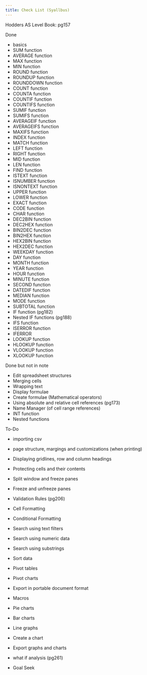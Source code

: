 ```yaml
---
title: Check List (Syallbus)
---
```


Hodders AS Level Book: pg157

Done

- basics
- SUM function
- AVERAGE function
- MAX function
- MIN function
- ROUND function
- ROUNDUP function
- ROUNDDOWN function
- COUNT function
- COUNTA function
- COUNTIF function
- COUNTIFS function
- SUMIF function
- SUMIFS function
- AVERAGEIF function
- AVERAGEIFS function
- MAXIFS function
- INDEX function
- MATCH function
- LEFT function
- RIGHT function
- MID function
- LEN function
- FIND function
- ISTEXT function
- ISNUMBER function
- ISNONTEXT function
- UPPER function
- LOWER function
- EXACT function
- CODE function
- CHAR function
- DEC2BIN function
- DEC2HEX function
- BIN2DEC function
- BIN2HEX function
- HEX2BIN function
- HEX2DEC function
- WEEKDAY function
- DAY function
- MONTH function
- YEAR function
- HOUR function
- MINUTE function
- SECOND function
- DATEDIF function
- MEDIAN function
- MODE function
- SUBTOTAL function
- IF function (pg182)
- Nested IF functions (pg188)
- IFS function
- ISERROR function
- IFERROR 
- LOOKUP function
- HLOOKUP function
- VLOOKUP function
- XLOOKUP function


Done but not in note

- Edit spreadsheet structures
- Merging cells
- Wrapping text
- Display formulae
- Create formulae (Mathematical operators)
- Using absolute and relative cell references (pg173)
- Name Manager (of cell range references)
- INT function
- Nested functions






To-Do

- importing csv
- page structure, margings and customizations (when printing)
- Displaying gridlines, row and column headings
- Protecting cells and their contents
- Split window and freeze panes
- Freeze and unfreeze panes





- Validation Rules (pg206)
- Cell Formatting
- Conditional Formatting
- Search using text filters
- Search using numeric data
- Search using substrings
- Sort data
- Pivot tables
- Pivot charts
- Export in portable document format
- Macros
- Pie charts
- Bar charts
- Line graphs
- Create a chart
- Export graphs and charts
- what if analysis (pg261)
- Goal Seek




